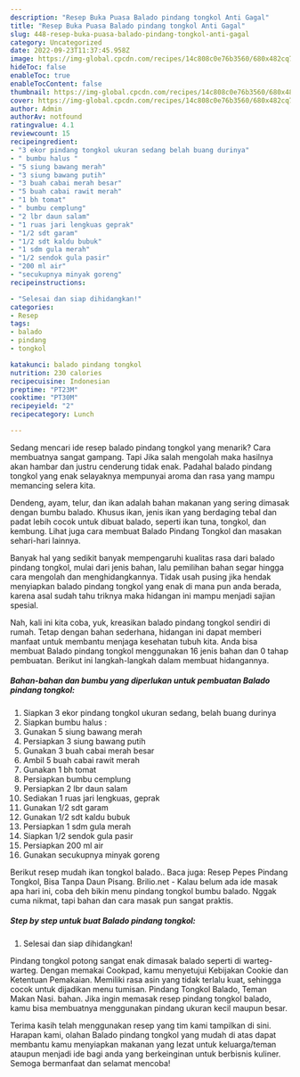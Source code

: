 ```yaml
---
description: "Resep Buka Puasa Balado pindang tongkol Anti Gagal"
title: "Resep Buka Puasa Balado pindang tongkol Anti Gagal"
slug: 448-resep-buka-puasa-balado-pindang-tongkol-anti-gagal
category: Uncategorized
date: 2022-09-23T11:37:45.958Z
image: https://img-global.cpcdn.com/recipes/14c808c0e76b3560/680x482cq70/balado-pindang-tongkol-foto-resep-utama.jpg
hideToc: false
enableToc: true
enableTocContent: false
thumbnail: https://img-global.cpcdn.com/recipes/14c808c0e76b3560/680x482cq70/balado-pindang-tongkol-foto-resep-utama.jpg
cover: https://img-global.cpcdn.com/recipes/14c808c0e76b3560/680x482cq70/balado-pindang-tongkol-foto-resep-utama.jpg
author: Admin
authorAv: notfound
ratingvalue: 4.1
reviewcount: 15
recipeingredient:
- "3 ekor pindang tongkol ukuran sedang belah buang durinya"
- " bumbu halus "
- "5 siung bawang merah"
- "3 siung bawang putih"
- "3 buah cabai merah besar"
- "5 buah cabai rawit merah"
- "1 bh tomat"
- " bumbu cemplung"
- "2 lbr daun salam"
- "1 ruas jari lengkuas geprak"
- "1/2 sdt garam"
- "1/2 sdt kaldu bubuk"
- "1 sdm gula merah"
- "1/2 sendok gula pasir"
- "200 ml air"
- "secukupnya minyak goreng"
recipeinstructions:

- "Selesai dan siap dihidangkan!"
categories:
- Resep
tags:
- balado
- pindang
- tongkol

katakunci: balado pindang tongkol 
nutrition: 230 calories
recipecuisine: Indonesian
preptime: "PT23M"
cooktime: "PT30M"
recipeyield: "2"
recipecategory: Lunch

---
```



Sedang mencari ide resep balado pindang tongkol yang menarik? Cara membuatnya sangat gampang. Tapi Jika salah mengolah maka hasilnya akan hambar dan justru cenderung tidak enak. Padahal balado pindang tongkol yang enak selayaknya mempunyai aroma dan rasa yang mampu memancing selera kita.


Dendeng, ayam, telur, dan ikan adalah bahan makanan yang sering dimasak dengan bumbu balado. Khusus ikan, jenis ikan yang berdaging tebal dan padat lebih cocok untuk dibuat balado, seperti ikan tuna, tongkol, dan kembung. Lihat juga cara membuat Balado Pindang Tongkol dan masakan sehari-hari lainnya.

Banyak hal yang sedikit banyak mempengaruhi kualitas rasa dari balado pindang tongkol, mulai dari jenis bahan, lalu pemilihan bahan segar hingga cara mengolah dan menghidangkannya. Tidak usah pusing jika hendak menyiapkan balado pindang tongkol yang enak di mana pun anda berada, karena asal sudah tahu triknya maka hidangan ini mampu menjadi sajian spesial.


Nah, kali ini kita coba, yuk, kreasikan balado pindang tongkol sendiri di rumah. Tetap dengan bahan sederhana, hidangan ini dapat memberi manfaat untuk membantu menjaga kesehatan tubuh kita. Anda bisa membuat Balado pindang tongkol menggunakan 16 jenis bahan dan 0 tahap pembuatan. Berikut ini langkah-langkah dalam membuat hidangannya.

<!--inarticleads1-->

##### Bahan-bahan dan bumbu yang diperlukan untuk pembuatan Balado pindang tongkol:

1. Siapkan 3 ekor pindang tongkol ukuran sedang, belah buang durinya
1. Siapkan  bumbu halus :
1. Gunakan 5 siung bawang merah
1. Persiapkan 3 siung bawang putih
1. Gunakan 3 buah cabai merah besar
1. Ambil 5 buah cabai rawit merah
1. Gunakan 1 bh tomat
1. Persiapkan  bumbu cemplung
1. Persiapkan 2 lbr daun salam
1. Sediakan 1 ruas jari lengkuas, geprak
1. Gunakan 1/2 sdt garam
1. Gunakan 1/2 sdt kaldu bubuk
1. Persiapkan 1 sdm gula merah
1. Siapkan 1/2 sendok gula pasir
1. Persiapkan 200 ml air
1. Gunakan secukupnya minyak goreng


Berikut resep mudah ikan tongkol balado.. Baca juga: Resep Pepes Pindang Tongkol, Bisa Tanpa Daun Pisang. Brilio.net - Kalau belum ada ide masak apa hari ini, coba deh bikin menu pindang tongkol bumbu balado. Nggak cuma nikmat, tapi bahan dan cara masak pun sangat praktis. 

<!--inarticleads2-->

##### Step by step untuk buat Balado pindang tongkol:


1. Selesai dan siap dihidangkan!

Pindang tongkol potong sangat enak dimasak balado seperti di warteg-warteg. Dengan memakai Cookpad, kamu menyetujui Kebijakan Cookie dan Ketentuan Pemakaian. Memiliki rasa asin yang tidak terlalu kuat, sehingga cocok untuk dijadikan menu tumisan. Pindang Tongkol Balado, Teman Makan Nasi. bahan. Jika ingin memasak resep pindang tongkol balado, kamu bisa membuatnya menggunakan pindang ukuran kecil maupun besar. 

Terima kasih telah menggunakan resep yang tim kami tampilkan di sini. Harapan kami, olahan Balado pindang tongkol yang mudah di atas dapat membantu kamu menyiapkan makanan yang lezat untuk keluarga/teman ataupun menjadi ide bagi anda yang berkeinginan untuk berbisnis kuliner. Semoga bermanfaat dan selamat mencoba!
